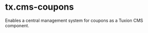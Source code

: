 tx.cms-coupons
==============

Enables a central management system for coupons as a Tuxion CMS component.